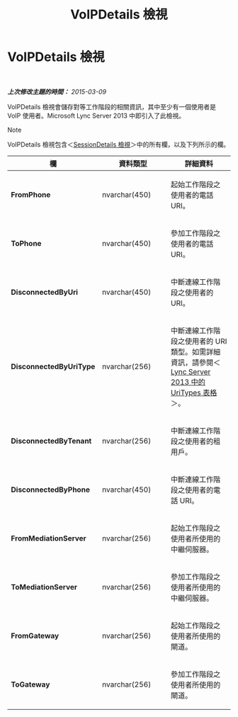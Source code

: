 ﻿---
title: VoIPDetails 檢視
TOCTitle: VoIPDetails 檢視
ms:assetid: 14c44736-71ba-4fc5-82c7-1df65bf6261c
ms:mtpsurl: https://technet.microsoft.com/zh-tw/library/JJ687973(v=OCS.15)
ms:contentKeyID: 49889953
ms.date: 08/10/2015
mtps_version: v=OCS.15
ms.translationtype: HT
---

# VoIPDetails 檢視

 

_**上次修改主題的時間：** 2015-03-09_

VoIPDetails 檢視會儲存對等工作階段的相關資訊，其中至少有一個使用者是 VoIP 使用者。Microsoft Lync Server 2013 中即引入了此檢視。

> [!NOTE]  
> VoIPDetails 檢視包含＜<a href="lync-server-2013-sessiondetails-view.md">SessionDetails 檢視</a>＞中的所有欄，以及下列所示的欄。




<table>
<colgroup>
<col style="width: 33%" />
<col style="width: 33%" />
<col style="width: 33%" />
</colgroup>
<thead>
<tr class="header">
<th>欄</th>
<th>資料類型</th>
<th>詳細資料</th>
</tr>
</thead>
<tbody>
<tr class="odd">
<td><p><strong>FromPhone</strong></p></td>
<td><p>nvarchar(450)</p></td>
<td><p>起始工作階段之使用者的電話 URI。</p></td>
</tr>
<tr class="even">
<td><p><strong>ToPhone</strong></p></td>
<td><p>nvarchar(450)</p></td>
<td><p>參加工作階段之使用者的電話 URI。</p></td>
</tr>
<tr class="odd">
<td><p><strong>DisconnectedByUri</strong></p></td>
<td><p>nvarchar(450)</p></td>
<td><p>中斷連線工作階段之使用者的 URI。</p></td>
</tr>
<tr class="even">
<td><p><strong>DisconnectedByUriType</strong></p></td>
<td><p>nvarchar(256)</p></td>
<td><p>中斷連線工作階段之使用者的 URI 類型。如需詳細資訊，請參閱＜<a href="lync-server-2013-uritypes-table.md">Lync Server 2013 中的 UriTypes 表格</a>＞。</p></td>
</tr>
<tr class="odd">
<td><p><strong>DisconnectedByTenant</strong></p></td>
<td><p>nvarchar(256)</p></td>
<td><p>中斷連線工作階段之使用者的租用戶。</p></td>
</tr>
<tr class="even">
<td><p><strong>DisconnectedByPhone</strong></p></td>
<td><p>nvarchar(450)</p></td>
<td><p>中斷連線工作階段之使用者的電話 URI。</p></td>
</tr>
<tr class="odd">
<td><p><strong>FromMediationServer</strong></p></td>
<td><p>nvarchar(256)</p></td>
<td><p>起始工作階段之使用者所使用的中繼伺服器。</p></td>
</tr>
<tr class="even">
<td><p><strong>ToMediationServer</strong></p></td>
<td><p>nvarchar(256)</p></td>
<td><p>參加工作階段之使用者所使用的中繼伺服器。</p></td>
</tr>
<tr class="odd">
<td><p><strong>FromGateway</strong></p></td>
<td><p>nvarchar(256)</p></td>
<td><p>起始工作階段之使用者所使用的閘道。</p></td>
</tr>
<tr class="even">
<td><p><strong>ToGateway</strong></p></td>
<td><p>nvarchar(256)</p></td>
<td><p>參加工作階段之使用者所使用的閘道。</p></td>
</tr>
</tbody>
</table>


